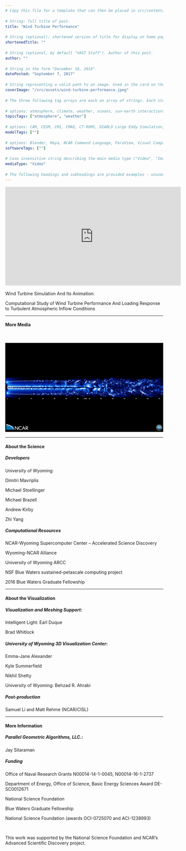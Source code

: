 ```yaml
---
# Copy this file for a template that can then be placed in src/content/visualizations. The name of this file will be used as the URL for the post.

# String: full title of post.
title: "Wind Turbine Performance"

# String (optional): shortened version of title for display on home page in card.
shortenedTitle: ""

# String (optional, by default "VAST Staff"). Author of this post.
author: ""

# String in the form "December 10, 2019".
datePosted: "September 7, 2017" 

# String representing a valid path to an image. Used in the card on the main page. Likely to be in the form "/src/assets/..." for images located in src/assets.
coverImage: "/src/assets/wind-turbine-performance.jpeg"

# The three following tag arrays are each an array of strings. Each string (case insensitive) represents a filter from the front page. Tags that do not correspond to a current filter will be ignored for filtering.

# options: atmosphere, climate, weather, oceans, sun-earth interactions, fire dynamics, solid earth, recent publications, experimental technologies
topicTags: ["atmosphere", "weather"]

# options: CAM, CESM, CM1, CMAQ, CT-ROMS, DIABLO Large Eddy Simulation, HRRR, HWRF, MPAS, SIMA, WACCM, WRF
modelTags: [""]

# options: Blender, Maya, NCAR Command Language, ParaView, Visual Comparator, VAPOR
softwareTags: [""]

# Case insensitive string describing the main media type ("Video", "Image", "App", etc). This is displayed in the post heading as a small tag above the title.
mediaType: "Video"

# The following headings and subheadings are provided examples - unused ones can be deleted. All Markdown content below will be rendered in the frontend.
---
```


<iframe width="560" height="315" src="https://www.youtube.com/embed/NHNL5JRQnHQ?si=XwlvJT_LrmPV2mrv" title="YouTube video player" frameborder="0" allow="accelerometer; autoplay; clipboard-write; encrypted-media; gyroscope; picture-in-picture; web-share" referrerpolicy="strict-origin-when-cross-origin" allowfullscreen></iframe>

Wind Turbine Simulation And Its Animation:

Computational Study of Wind Turbine Performance And Loading Response to Turbulent Atmospheric Inflow Conditions

___

#### More Media

<br /> 

![Wind Turbine Performance](../../assets/wind-turbine-performance.jpeg)

___

#### About the Science

##### Developers

University of Wyoming:

Dimitri Mavriplis

Michael Stoellinger

Michael Brazell

Andrew Kirby

Zhi Yang

##### Computational Resources

NCAR-Wyoming Supercomputer Center – Accelerated Science Discovery

Wyoming-NCAR Alliance

University of Wyoming ARCC

NSF Blue Waters sustained-petascale computing project

2016 Blue Waters Graduate Fellowship

___

#### About the Visualization

##### Visualization and Meshing Support:

Intelligent Light: Earl Duque

Brad Whitlock

##### University of Wyoming 3D Visualization Center:

Emma-Jane Alexander

Kyle Summerfield

Nikhil Shetty

University of Wyoming:
Behzad R. Ahrabi

##### Post-production

Samuel Li and Matt Rehme (NCAR/CISL)

___

#### More Information

##### Parallel Geometric Algorithms, LLC.:

Jay Sitaraman

##### Funding

Office of Naval Research Grants N00014-14-1-0045, N00014-16-1-2737

Department of Energy, Office of Science, Basic Energy Sciences Award DE-SC0012671

National Science Foundation

Blue Waters Graduate Fellowship

National Science Foundation (awards OCI-0725070 and ACI-1238993)

<br />

This work was supported by the National Science Foundation and NCAR’s Advanced Scientific Discovery project.
